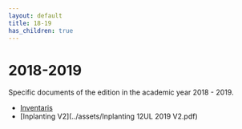 ```yaml
---
layout: default
title: 18-19
has_children: true
---
```


# 2018-2019

Specific documents of the edition in the academic year 2018 - 2019.

- [Inventaris](./Inventaris.ods)
- [Inplanting V2](../assets/Inplanting 12UL 2019 V2.pdf)